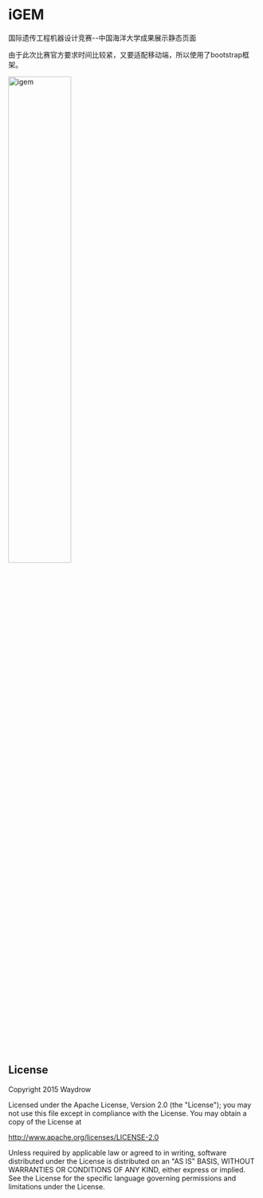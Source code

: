 # iGEM
国际遗传工程机器设计竞赛--中国海洋大学成果展示静态页面

由于此次比赛官方要求时间比较紧，又要适配移动端，所以使用了bootstrap框架。 

<img src="http://7xrjjq.com1.z0.glb.clouddn.com/igem.png" alt="igem" style="width: 50%">

## License
Copyright 2015 Waydrow

Licensed under the Apache License, Version 2.0 (the "License");
you may not use this file except in compliance with the License.
You may obtain a copy of the License at

 http://www.apache.org/licenses/LICENSE-2.0

Unless required by applicable law or agreed to in writing, software
distributed under the License is distributed on an "AS IS" BASIS,
WITHOUT WARRANTIES OR CONDITIONS OF ANY KIND, either express or implied.
See the License for the specific language governing permissions and
limitations under the License.
